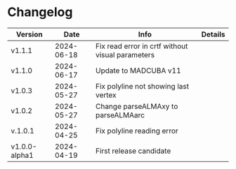 # Changelog

| Version       | Date       | Info                                             | Details |
| ------------- | ---------- | ------------------------------------------------ | ------- |
| v1.1.1        | 2024-06-18 | Fix read error in crtf without visual parameters |         |
| v1.1.0        | 2024-06-17 | Update to MADCUBA v11                            |         |
| v1.0.3        | 2024-05-27 | Fix polyline not showing last vertex             |         |
| v1.0.2        | 2024-05-27 | Change parseALMAxy to parseALMAarc               |         |
| v.1.0.1       | 2024-04-25 | Fix polyline reading error                       |         |
| v1.0.0-alpha1 | 2024-04-19 | First release candidate                          |         |
